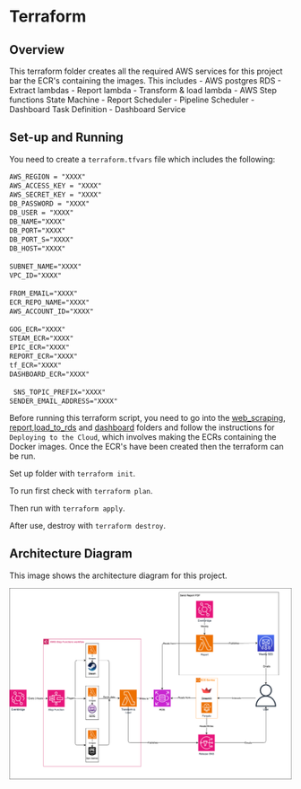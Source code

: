 # Terraform

## Overview

This terraform folder creates all the required AWS services for this project bar the ECR's containing the images. 
This includes 
    - AWS postgres RDS
    - Extract lambdas
    - Report lambda 
    - Transform & load lambda
    - AWS Step functions State Machine 
    - Report Scheduler
    - Pipeline Scheduler
    - Dashboard Task Definition
    - Dashboard Service

## Set-up and Running

You need to create a `terraform.tfvars` file which includes the following:
```
AWS_REGION = "XXXX"
AWS_ACCESS_KEY = "XXXX"
AWS_SECRET_KEY = "XXXX"
DB_PASSWORD = "XXXX"
DB_USER = "XXXX"
DB_NAME="XXXX"
DB_PORT="XXXX"
DB_PORT_S="XXXX"
DB_HOST="XXXX"

SUBNET_NAME="XXXX"
VPC_ID="XXXX"

FROM_EMAIL="XXXX"
ECR_REPO_NAME="XXXX"
AWS_ACCOUNT_ID="XXXX"

GOG_ECR="XXXX"
STEAM_ECR="XXXX"
EPIC_ECR="XXXX"
REPORT_ECR="XXXX"
tf_ECR="XXXX"
DASHBOARD_ECR="XXXX"

 SNS_TOPIC_PREFIX="XXXX"
SENDER_EMAIL_ADDRESS="XXXX"
```

Before running this terraform script, you need to go into the [web_scraping](../web_scraping), [report](../report),[load_to_rds](../load_to_rds) and [dashboard](../dashboard) folders and follow the instructions for `Deploying to the Cloud`, which involves making the ECRs containing the Docker images. Once the ECR's have been created then the terraform can be run.

Set up folder with `terraform init`.

To run first check with `terraform plan`.

Then run with `terraform apply`.

After use, destroy with `terraform destroy`.

## Architecture Diagram

This image shows the architecture diagram for this project.

<img src="../architecture_diagram.png" alt="Architecture Diagram" width="600"/>